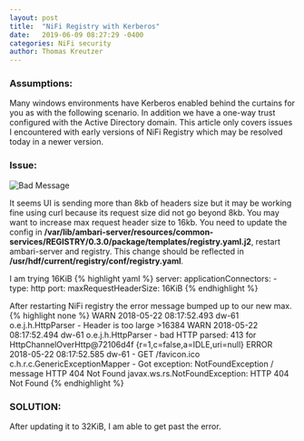 ```yaml
---
layout: post
title:  "NiFi Registry with Kerberos"
date:   2019-06-09 08:27:29 -0400
categories: NiFi security
author: Thomas Kreutzer
---
```

### Assumptions:

Many windows environments have Kerberos enabled behind the curtains for you as with the following scenario. In addition we have a one-way trust configured with the Active Directory domain. This article only covers issues I encountered with early versions of NiFi Registry which may be resolved today in a newer version.

### Issue:
![Bad Message](https://i.imgur.com/p0a2rC3.png)


It seems UI is sending more than 8kb of headers size but it may be working fine using curl because its request size did not go beyond 8kb. You may want to increase max request header size to 16kb. You need to update the config in **/var/lib/ambari-server/resources/common-services/REGISTRY/0.3.0/package/templates/registry.yaml.j2**, restart ambari-server and registry. This change should be reflected in **/usr/hdf/current/registry/conf/registry.yaml**.

I am trying 16KiB
{% highlight yaml %}
server:
  applicationConnectors:
    - type: http
      port: <port-no>
      maxRequestHeaderSize: 16KiB
{% endhighlight %}

After restarting NiFi registry the error message bumped up to our new max.
{% highlight none %}
WARN 2018-05-22 08:17:52.493 dw-61 o.e.j.h.HttpParser - Header is too large >16384
WARN 2018-05-22 08:17:52.494 dw-61 o.e.j.h.HttpParser - bad HTTP parsed: 413 for HttpChannelOverHttp@72106d4f
{r=1,c=false,a=IDLE,uri=null}
ERROR 2018-05-22 08:17:52.585 dw-61 - GET /favicon.ico c.h.r.c.GenericExceptionMapper - Got exception: NotFoundException / message HTTP 404 Not Found
javax.ws.rs.NotFoundException: HTTP 404 Not Found
{% endhighlight %}

### SOLUTION:
After updating it to 32KiB, I am able to get past the error.

